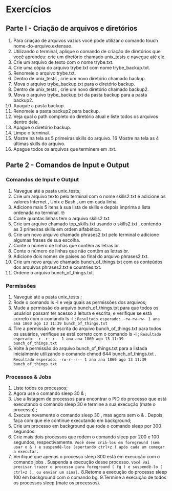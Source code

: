 # Exercícios
 ## Parte I - Criação de arquivos e diretórios
  1. Para criação de arquivos vazios você pode utilizar o comando touch nome-do-arquivo.extensao.
  2. Utilizando o terminal, aplique o comando de criação de diretórios que você aprendeu: crie um diretório chamado unix_tests e navegue até ele.
  3. Crie um arquivo de texto com o nome trybe.txt.
  4. Crie uma cópia do arquivo trybe.txt com nome trybe_backup.txt.
  5. Renomeie o arquivo trybe.txt.
  6. Dentro de unix_tests , crie um novo diretório chamado backup.
  7. Mova o arquivo trybe_backup.txt para o diretório backup.
  8. Dentro de unix_tests , crie um novo diretório chamado backup2.
  9. Mova o arquivo trybe_backup.txt da pasta backup para a pasta backup2.
  10. Apague a pasta backup.
  11. Renomeie a pasta backup2 para backup.
  12. Veja qual o path completo do diretório atual e liste todos os arquivos dentro dele.
  13. Apague o diretório backup.
  14. Limpe o terminal.
  15. Mostre na tela as 5 primeiras skills do arquivo.
  16 Mostre na tela as 4 últimas skills do arquivo.
  17. Apague todos os arquivos que terminem em .txt.

 ## Parte 2 - Comandos de Input e Output
  ### Comandos de Input e Output
   1. Navegue até a pasta unix_tests;
   2. Crie um arquivo texto pelo terminal com o nome skills2.txt e adicione os valores Internet , Unix e Bash , um em cada linha.
   3. Adicione mais 5 itens à sua lista de skills e depois imprima a lista ordenada no terminal. 🤓
   4. Conte quantas linhas tem o arquivo skills2.txt.
   5. Crie um arquivo chamado top_skills.txt usando o skills2.txt , contendo as 3 primeiras skills em ordem alfabética.
   6. Crie um novo arquivo chamado phrases2.txt pelo terminal e adicione algumas frases de sua escolha.
   7. Conte o número de linhas que contêm as letras br.
   8. Conte o número de linhas que não contêm as letras br.
   9. Adicione dois nomes de países ao final do arquivo phrases2.txt.
  10. Crie um novo arquivo chamado bunch_of_things.txt com os conteúdos dos arquivos phrases2.txt e countries.txt.
  11. Ordene o arquivo bunch_of_things.txt.

  ### Permissões
   1. Navegue até a pasta unix_tests ;
   2. Rode o comando ls -l e veja quais as permissões dos arquivos;
   3. Mude a permissão do arquivo bunch_of_things.txt para que todos os usuários possam ter acesso à leitura e escrita, e verifique se está correto com o comando ls -l ;
       ```Resultado esperado: -rw-rw-rw- 1 ana ana 1860 ago 13 11:39 bunch_of_things.txt```
   4. Tire a permissão de escrita do arquivo bunch_of_things.txt para todos os usuários, verifique se está correto com o comando ls -l ;
       ```Resultado esperado: -r--r--r-- 1 ana ana 1860 ago 13 11:39 bunch_of_things.txt```
   5. Volte à permissão do arquivo bunch_of_things.txt para a listada inicialmente utilizando o comando chmod 644 bunch_of_things.txt .
       ```Resultado esperado: -rw-r--r-- 1 ana ana 1860 ago 13 11:39 bunch_of_things.txt```

  ### Processos & Jobs
   1. Liste todos os processos;
   2. Agora use o comando sleep 30 & ;
   3. Use a listagem de processos para encontrar o PID do processo que está executando o comando sleep 30 e termine a sua execução (mate o processo) ;
   4. Execute novamente o comando sleep 30 , mas agora sem o & . Depois, faça com que ele continue executando em background;
   5. Crie um processo em background que rode o comando sleep por 300 segundos.
   6. Crie mais dois processos que rodem o comando sleep por 200 e 100 segundos, respectivamente.
       ```Você deve criá-los em foreground (sem usar o & ) e suspendê-los (apertando ctrl+z ) após cada um começar a executar.```
   7. Verifique que apenas o processo sleep 300 está em execução com o comando jobs . Suspenda a execução desse processo.
       ```Você vai precisar trazer o processo para foreground ( fg ) e suspendê-lo ( ctrl+z ), ou enviar um sinal.```
   8.Retome a execução do processo sleep 100 em background com o comando bg.
   9.Termine a execução de todos os processos sleep (mate os processos).
